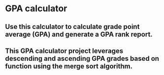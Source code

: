 # GPA calculator
## Use this calculator to calculate grade point average (GPA) and generate a GPA rank report. 
## This GPA calculator project leverages descending and ascending GPA grades based on function using the merge sort algorithm. 
